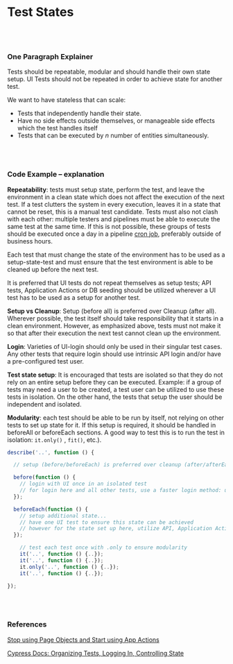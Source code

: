 # Test States

<br/><br/>

### One Paragraph Explainer

Tests should be repeatable, modular and should handle their own state setup. UI Tests should not be repeated in order to achieve state for another test.

We want to have stateless that can scale:

* Tests that independently handle their state.
* Have no side effects outside themselves, or manageable side effects which the test handles itself
* Tests that can be executed by *n* number of entities simultaneously.

<br/><br/>

### Code Example – explanation

**Repeatability**: tests must setup state, perform the test, and leave the environment in a clean state which does not affect the execution of the next test. If a test clutters the system in every execution, leaves it in a state that cannot be reset, this is a manual test candidate. Tests must also not clash with each other: multiple testers and pipelines must be able to execute the same test at the same time. If this is not possible, these groups of tests should be executed once a day in a pipeline [cron job](https://crontab.guru/#0_1-23_*_*_6-7), preferably outside of business hours.

Each test that must change the state of the environment has to be used as a setup-state-test and must ensure that the test environment is  able to be cleaned up before the next test.

It is preferred that UI tests do not repeat themselves as setup tests; API tests, Application Actions or DB seeding should be utilized wherever a UI test has to be used as a setup for another test.

**Setup vs Cleanup**: Setup (before all) is preferred over Cleanup (after all). Wherever possible, the test itself should take responsibility that it starts in a clean environment. However, as emphasized above, tests must not make it so that after their execution the next test cannot clean up the environment.

**Login**: Varieties of UI-login should only be used in their singular test cases. Any other tests that require login should use intrinsic API login and/or have a pre-configured test user.

**Test state setup**: It is encouraged that tests are isolated so that they do not rely on an entire setup before they can be executed. Example: if a group of tests may need a user to be created, a test user can be utilized to use these tests in isolation. On the other hand, the tests that setup the user should be independent and isolated.

**Modularity**: each test should be able to be run by itself, not relying on other tests to set up state for it. If this setup is required, it should be handled in beforeAll or beforeEach sections. A good way to test this is to run the test in isolation: `it.only()` , `fit()`, etc.).

```JavaScript
describe('..', function () {

  // setup (before/beforeEach) is preferred over cleanup (after/afterEach)

  before(function () {
    // login with UI once in an isolated test
    // for login here and all other tests, use a faster login method: use API, App Actions or DB seeding
  });

  beforeEach(function () {
    // setup additional state...
    // have one UI test to ensure this state can be achieved
    // however for the state set up here, utilize API, Application Actions or DB seeding; do not repeat UI tests
  });

    // test each test once with .only to ensure modularity
    it('..', function () {..});
    it('..', function () {..});
    it.only('..', function () {..});
    it('..', function () {..});

});

```

<br/><br/>

### References
[Stop using Page Objects and Start using App Actions](https://www.cypress.io/blog/2019/01/03/stop-using-page-objects-and-start-using-app-actions/)

[Cypress Docs: Organizing Tests, Logging In, Controlling State](https://docs.cypress.io/guides/references/best-practices.html#Organizing-Tests-Logging-In-Controlling-State)
